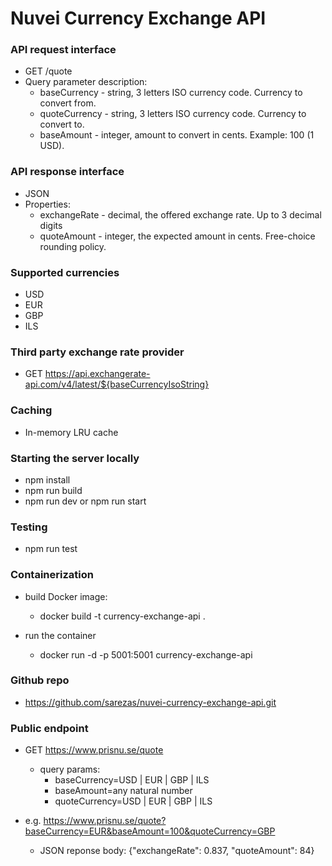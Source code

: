 # Nuvei Currency Exchange API

### API request interface

  - GET /quote
  - Query parameter description:
    - baseCurrency - string, 3 letters ISO currency code. Currency to convert from.
    - quoteCurrency - string, 3 letters ISO currency code. Currency to convert to.
    - baseAmount - integer, amount to convert in cents. Example: 100 (1 USD).

### API response interface

  - JSON
  - Properties:
    - exchangeRate - decimal, the offered exchange rate. Up to 3 decimal digits
    - quoteAmount - integer, the expected amount in cents. Free-choice rounding policy.


### Supported currencies

  - USD
  - EUR 
  - GBP
  - ILS

### Third party exchange rate provider

  - GET https://api.exchangerate-api.com/v4/latest/${baseCurrencyIsoString}

### Caching

  - In-memory LRU cache

### Starting the server locally

  - npm install
  - npm run build
  - npm run dev or npm run start

### Testing

  - npm run test

### Containerization

  - build Docker image:
    - docker build -t currency-exchange-api .
  
  - run the container
    - docker run -d -p 5001:5001 currency-exchange-api

### Github repo

  - https://github.com/sarezas/nuvei-currency-exchange-api.git

### Public endpoint

  - GET https://www.prisnu.se/quote
      - query params:
        - baseCurrency=USD | EUR | GBP | ILS 
        - baseAmount=any natural number
        - quoteCurrency=USD | EUR | GBP | ILS 

  - e.g. https://www.prisnu.se/quote?baseCurrency=EUR&baseAmount=100&quoteCurrency=GBP
    - JSON reponse body: {"exchangeRate": 0.837, "quoteAmount": 84}

